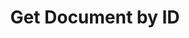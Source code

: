 ---
title: Get Document by ID
excerpt: Retrieve a single document associated with a litigation.
api:
  file: litigation.json
  operationId: getDocumentById
deprecated: false
hidden: false
metadata:
  title: ''
  description: ''
  robots: index
next:
  description: ''
---